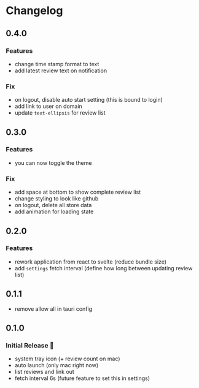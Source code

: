 # Changelog

## 0.4.0

### Features
* change time stamp format to text
* add latest review text on notification

### Fix
* on logout, disable auto start setting (this is bound to login)
* add link to user on domain
* update `text-ellipsis` for review list

## 0.3.0

### Features
* you can now toggle the theme

### Fix
* add space at bottom to show complete review list
* change styling to look like github
* on logout, delete all store data
* add animation for loading state

## 0.2.0
### Features
* rework application from react to svelte (reduce bundle size)
* add `settings` fetch interval (define how long between updating review list)

## 0.1.1
* remove allow all in tauri config

## 0.1.0
### Initial Release 🚀
* system tray icon (+ review count on mac)
* auto launch (only mac right now)
* list reviews and link out
* fetch interval 6s (future feature to set this in settings)
